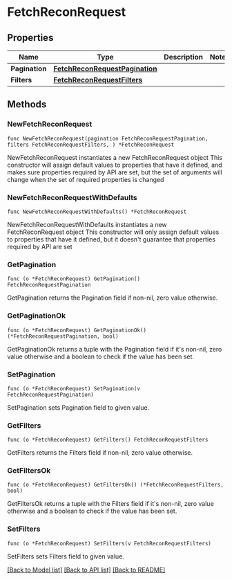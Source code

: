 # FetchReconRequest

## Properties

Name | Type | Description | Notes
------------ | ------------- | ------------- | -------------
**Pagination** | [**FetchReconRequestPagination**](FetchReconRequestPagination.md) |  | 
**Filters** | [**FetchReconRequestFilters**](FetchReconRequestFilters.md) |  | 

## Methods

### NewFetchReconRequest

`func NewFetchReconRequest(pagination FetchReconRequestPagination, filters FetchReconRequestFilters, ) *FetchReconRequest`

NewFetchReconRequest instantiates a new FetchReconRequest object
This constructor will assign default values to properties that have it defined,
and makes sure properties required by API are set, but the set of arguments
will change when the set of required properties is changed

### NewFetchReconRequestWithDefaults

`func NewFetchReconRequestWithDefaults() *FetchReconRequest`

NewFetchReconRequestWithDefaults instantiates a new FetchReconRequest object
This constructor will only assign default values to properties that have it defined,
but it doesn't guarantee that properties required by API are set

### GetPagination

`func (o *FetchReconRequest) GetPagination() FetchReconRequestPagination`

GetPagination returns the Pagination field if non-nil, zero value otherwise.

### GetPaginationOk

`func (o *FetchReconRequest) GetPaginationOk() (*FetchReconRequestPagination, bool)`

GetPaginationOk returns a tuple with the Pagination field if it's non-nil, zero value otherwise
and a boolean to check if the value has been set.

### SetPagination

`func (o *FetchReconRequest) SetPagination(v FetchReconRequestPagination)`

SetPagination sets Pagination field to given value.


### GetFilters

`func (o *FetchReconRequest) GetFilters() FetchReconRequestFilters`

GetFilters returns the Filters field if non-nil, zero value otherwise.

### GetFiltersOk

`func (o *FetchReconRequest) GetFiltersOk() (*FetchReconRequestFilters, bool)`

GetFiltersOk returns a tuple with the Filters field if it's non-nil, zero value otherwise
and a boolean to check if the value has been set.

### SetFilters

`func (o *FetchReconRequest) SetFilters(v FetchReconRequestFilters)`

SetFilters sets Filters field to given value.



[[Back to Model list]](../README.md#documentation-for-models) [[Back to API list]](../README.md#documentation-for-api-endpoints) [[Back to README]](../README.md)


